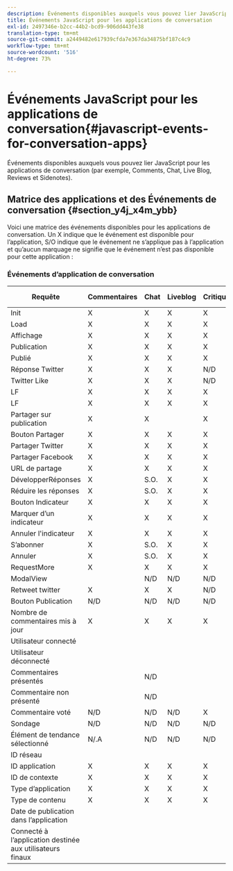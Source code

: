```yaml
---
description: Événements disponibles auxquels vous pouvez lier JavaScript pour les applications de conversation (par exemple, Comments, Chat, Live Blog, Reviews et Sidenotes).
title: Événements JavaScript pour les applications de conversation
exl-id: 2497346e-b2cc-44b2-bcd9-906dd443fe38
translation-type: tm+mt
source-git-commit: a2449482e617939cfda7e367da34875bf187c4c9
workflow-type: tm+mt
source-wordcount: '516'
ht-degree: 73%

---
```


# Événements JavaScript pour les applications de conversation{#javascript-events-for-conversation-apps}

Événements disponibles auxquels vous pouvez lier JavaScript pour les applications de conversation (par exemple, Comments, Chat, Live Blog, Reviews et Sidenotes).

## Matrice des applications et des Événements de conversation {#section_y4j_x4m_ybb}

Voici une matrice des événements disponibles pour les applications de conversation. Un X indique que le événement est disponible pour l’application, S/O indique que le événement ne s’applique pas à l’application et qu’aucun marquage ne signifie que le événement n’est pas disponible pour cette application :

### Événements d’application de conversation

| Requête  | Commentaires | Chat | Liveblog | Critiques | Sidenotes | Sondages | Suivi des tendances |
|---|---|---|---|---|---|---|---|
| Init | X | X | X | X | X |  |  |
| Load | X | X | X | X |  |  |  |
| Affichage | X | X | X | X |  |  |  |
| Publication | X | X | X | X |  | N/D | N/D |
| Publié | X | X | X | X | X | N/D | N/D |
| Réponse Twitter | X | X | X | N/D | N/D | N/D | N/D |
| Twitter Like | X | X | X | N/D | N/D | N/D | N/D |
| LF | X | X | X | X | N/D | N/D | N/D |
| LF | X | X | X | X | N/D | N/D | N/D |
| Partager sur publication | X | X |  | X | N/D | N/D | N/D |
| Bouton Partager | X | X | X | X |  | N/D | N/D |
| Partager Twitter | X | X | X | X | X | N/D | N/D |
| Partager Facebook | X | X | X | X | X | N/D | N/D |
| URL de partage | X | X | X | X |  | N/D | N/D |
| DévelopperRéponses | X | S.O. | X | X | N/D | N/D | N/D |
| Réduire les réponses | X | S.O. | X | X | N/D | N/D | N/D |
| Bouton Indicateur | X | X | X | X | N/D | N/D | N/D |
| Marquer d’un indicateur | X | X | X | X | X | N/D | N/D |
| Annuler l&#39;indicateur | X | X | X | X | N/D | N/D | N/D |
| S’abonner | X | S.O. | X | X | N/D | N/D | N/D |
| Annuler | X | S.O. | X | X | N/D | N/D | N/D |
| RequestMore | X | X | X | X | N/D | N/D | N/D |
| ModalView |  | N/D | N/D | N/D | N/D | N/D | N/D |
| Retweet twitter | X | X | X | N/D | N/D | N/D | N/D |
| Bouton Publication | N/D | N/D | N/D | N/D | N/D | N/D | N/D |
| Nombre de commentaires mis à jour | X | X | X | X | N/D | N/D | N/D |
| Utilisateur connecté |  |  |  |  |  | N/D | N/D |
| Utilisateur déconnecté |  |  |  |  |  | N/D | N/D |
| Commentaires présentés |  | N/D |  |  | N/D | N/D | N/D |
| Commentaire non présenté |  | N/D |  |  | N/D | N/D | N/D |
| Commentaire voté | N/D | N/D | N/D | X | X | N/D | N/D |
| Sondage | N/D | N/D | N/D | N/D | N/D |  | N/D |
| Élément de tendance sélectionné | N/.A | N/D | N/D | N/D | N/D | N/D |  |
| ID réseau |  |  |  |  |  |  |  |
| ID application | X | X | X | X |  |  |  |
| ID de contexte | X | X | X | X |  |  |  |
| Type d’application | X | X | X | X |  |  |  |
| Type de contenu | X | X | X | X |  |  |  |
| Date de publication dans l’application |  |  |  |  |  |  |  |
| Connecté à l’application destinée aux utilisateurs finaux |  |  |  |  |  |  |  |
